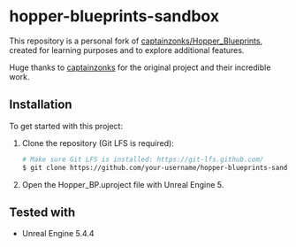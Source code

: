 # hopper-blueprints-sandbox

This repository is a personal fork of [captainzonks/Hopper_Blueprints](https://github.com/captainzonks/Hopper_Blueprints), created for learning purposes and to explore additional features.

Huge thanks to [captainzonks](https://github.com/captainzonks) for the original project and their incredible work.

## Installation

To get started with this project:

1. Clone the repository (Git LFS is required):
   ```bash
   # Make sure Git LFS is installed: https://git-lfs.github.com/
   $ git clone https://github.com/your-username/hopper-blueprints-sandbox.git
   ```
2. Open the Hopper_BP.uproject file with Unreal Engine 5.

## Tested with

- Unreal Engine 5.4.4
